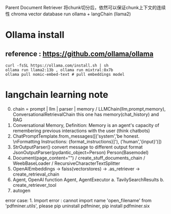 Parent Document Retriever 将chunk切分后，依然可以保证chunk上下文的连续性
chroma vector database
run ollama + langChain (llama2)

# Ollama install
## reference : https://github.com/ollama/ollama
```
curl -fsSL https://ollama.com/install.sh | sh
ollama run llama2:13b , ollama run mixtral:8x7b
ollama pull nomic-embed-text # pull embeddings model
```
# langchain learning note
0. chain = prompt | llm | parser | memory  / LLMChain(llm,prompt,memory), ConversationalRetrievalChain this one has memory(chat_history) and RAG 
1. Conversational Memory, Definition: Memory is an agent's capacity of remembering previous interactions with the user (think chatbots)
2. ChatPromptTemplate.from_messages([('system','be honest. \nFormatting Instructions: {format_instructions}]'), 
                                     ('human','{input}')])
3. StrOutputParser() convert message to different output format  
   JsonOutputParser(pydantic_object=Person) Person(Basemodel)          
4. Document(page_content="")  / create_stuff_documents_chain   / WeebBaseLoader  /  RecursiveCharacterTextSplitter
5. OpenAIEmbeddings -> faiss(vectorstores) -> .as_retriever -> create_retrieval_chain
6. Agent, OpenAI function Agent, AgentExecutor a. TavilySearchResults b. create_retriever_tool
7. autogen




error case: 1. Import error : cannot import name 'open_filename' from 'pdfminer.utils', please pip uninstall pdfminer, pip install pdfminer.six



